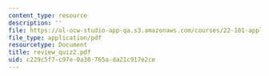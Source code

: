 ```yaml
---
content_type: resource
description: ''
file: https://ol-ocw-studio-app-qa.s3.amazonaws.com/courses/22-101-applied-nuclear-physics-fall-2006/c229c5f7c97e0a30765ada21c917e2ce_review_quiz2.pdf
file_type: application/pdf
resourcetype: Document
title: review_quiz2.pdf
uid: c229c5f7-c97e-0a30-765a-da21c917e2ce
---
```

